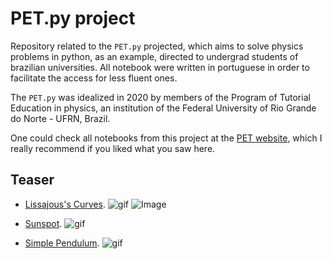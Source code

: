 # **PET.py** project

Repository related to the `PET.py` projected, which aims to solve physics problems in python, as an example, directed to undergrad students of brazilian universities. All notebook were written in portuguese in order to facilitate the access for less fluent ones. 

The `PET.py` was idealized in 2020 by members of the Program of Tutorial Education in physics, an institution of the Federal University of Rio Grande do Norte - UFRN, Brazil. 

One could check all notebooks from this project at the [PET website](https://petfisica.home.blog/pet-py/), which I really recommend if you liked what you saw here.

## Teaser

- [Lissajous's Curves](https://github.com/GabrielZuza/PET/blob/master/Curva_de_lissajous.ipynb).
![gif](https://github.com/GabrielZuza/PET/blob/master/Plots/Lissajous_GIF.gif)
![Image](https://github.com/GabrielZuza/PET/blob/master/Plots/Lissajous.png)

- [Sunspot](https://github.com/GabrielZuza/PET/blob/master/Sunspots.ipynb).
![gif](https://github.com/GabrielZuza/PET/blob/master/Plots/Sunspots.png)

- [Simple Pendulum](https://github.com/GabrielZuza/PET/blob/master/Pendulo_Simples.ipynb).
![gif](https://github.com/GabrielZuza/PET/blob/master/Plots/simple_pend.png)

